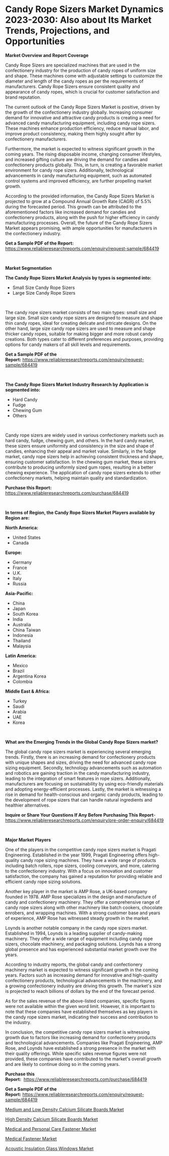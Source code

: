 <p><h1>Candy Rope Sizers Market Dynamics 2023-2030: Also about Its Market Trends, Projections, and Opportunities</h1></p><p><strong>Market Overview and Report Coverage</strong></p>
<p><p>Candy Rope Sizers are specialized machines that are used in the confectionery industry for the production of candy ropes of uniform size and shape. These machines come with adjustable settings to customize the diameter and length of the candy ropes as per the requirements of manufacturers. Candy Rope Sizers ensure consistent quality and appearance of candy ropes, which is crucial for customer satisfaction and brand reputation.</p><p>The current outlook of the Candy Rope Sizers Market is positive, driven by the growth of the confectionery industry globally. Increasing consumer demand for innovative and attractive candy products is creating a need for advanced candy manufacturing equipment, including candy rope sizers. These machines enhance production efficiency, reduce manual labor, and improve product consistency, making them highly sought after by confectionery manufacturers.</p><p>Furthermore, the market is expected to witness significant growth in the coming years. The rising disposable income, changing consumer lifestyles, and increased gifting culture are driving the demand for candies and confectionery products globally. This, in turn, is creating a favorable market environment for candy rope sizers. Additionally, technological advancements in candy manufacturing equipment, such as automated control systems and improved efficiency, are further propelling market growth.</p><p>According to the provided information, the Candy Rope Sizers Market is projected to grow at a Compound Annual Growth Rate (CAGR) of 5.5% during the forecasted period. This growth can be attributed to the aforementioned factors like increased demand for candies and confectionery products, along with the push for higher efficiency in candy manufacturing processes. Overall, the future of the Candy Rope Sizers Market appears promising, with ample opportunities for manufacturers in the confectionery industry.</p></p>
<p><strong>Get a Sample PDF of the Report:</strong> <a href="https://www.reliableresearchreports.com/enquiry/request-sample/684419">https://www.reliableresearchreports.com/enquiry/request-sample/684419</a></p>
<p>&nbsp;</p>
<p><strong>Market Segmentation</strong></p>
<p><strong>The Candy Rope Sizers Market Analysis by types is segmented into:</strong></p>
<p><ul><li>Small Size Candy Rope Sizers</li><li>Large Size Candy Rope Sizers</li></ul></p>
<p>&nbsp;</p>
<p><p>The candy rope sizers market consists of two main types: small size and large size. Small size candy rope sizers are designed to measure and shape thin candy ropes, ideal for creating delicate and intricate designs. On the other hand, large size candy rope sizers are used to measure and shape thicker candy ropes, suitable for making bigger and more robust candy creations. Both types cater to different preferences and purposes, providing options for candy makers of all skill levels and requirements.</p></p>
<p><strong>Get a Sample PDF of the Report:</strong>&nbsp;<a href="https://www.reliableresearchreports.com/enquiry/request-sample/684419">https://www.reliableresearchreports.com/enquiry/request-sample/684419</a></p>
<p>&nbsp;</p>
<p><strong>The Candy Rope Sizers Market Industry Research by Application is segmented into:</strong></p>
<p><ul><li>Hard Candy</li><li>Fudge</li><li>Chewing Gum</li><li>Others</li></ul></p>
<p>&nbsp;</p>
<p><p>Candy rope sizers are widely used in various confectionery markets such as hard candy, fudge, chewing gum, and others. In the hard candy market, these sizers ensure uniformity and consistency in the size and shape of candies, enhancing their appeal and market value. Similarly, in the fudge market, candy rope sizers help in achieving consistent thickness and shape, ensuring customer satisfaction. In the chewing gum market, these sizers contribute to producing uniformly sized gum ropes, resulting in a better chewing experience. The application of candy rope sizers extends to other confectionery markets, helping maintain quality and standardization.</p></p>
<p><strong>Purchase this Report:</strong>&nbsp; <a href="https://www.reliableresearchreports.com/purchase/684419">https://www.reliableresearchreports.com/purchase/684419</a></p>
<p>&nbsp;</p>
<p><strong>In terms of Region, the Candy Rope Sizers Market Players available by Region are:</strong></p>
<p>
    <p> <strong> North America: </strong>
        <ul>
            <li>United States</li>
            <li>Canada</li>
        </ul>
        </p> 
    <p> <strong> Europe: </strong>
        <ul>
            <li>Germany</li>
            <li>France</li>
            <li>U.K.</li>
            <li>Italy</li>
            <li>Russia</li>
        </ul>
        </p> 
    <p> <strong> Asia-Pacific: </strong>
        <ul>
            <li>China</li>
            <li>Japan</li>
            <li>South Korea</li>
            <li>India</li>
            <li>Australia</li>
            <li>China Taiwan</li>
            <li>Indonesia</li>
            <li>Thailand</li>
            <li>Malaysia</li>
        </ul>
        </p> 
    <p> <strong> Latin America: </strong>
        <ul>
            <li>Mexico</li>
            <li>Brazil</li>
            <li>Argentina Korea</li>
            <li>Colombia</li>
        </ul>
        </p> 
    <p> <strong> Middle East & Africa: </strong>
        <ul>
            <li>Turkey</li>
            <li>Saudi</li>
            <li>Arabia</li>
            <li>UAE</li>
            <li>Korea</li>
        </ul>
    </p>
    </p>
<p>&nbsp;</p>
<p><strong>What are the Emerging Trends in the Global Candy Rope Sizers market?</strong></p>
<p><p>The global candy rope sizers market is experiencing several emerging trends. Firstly, there is an increasing demand for confectionery products with unique shapes and sizes, driving the need for advanced candy rope sizing equipment. Secondly, technology advancements such as automation and robotics are gaining traction in the candy manufacturing industry, leading to the integration of smart features in rope sizers. Additionally, manufacturers are focusing on sustainability by using eco-friendly materials and adopting energy-efficient processes. Lastly, the market is witnessing a rise in demand for health-conscious and organic candy products, leading to the development of rope sizers that can handle natural ingredients and healthier alternatives.</p></p>
<p><strong>Inquire or Share Your Questions If Any Before Purchasing This Report</strong>- <a href="https://www.reliableresearchreports.com/enquiry/pre-order-enquiry/684419">https://www.reliableresearchreports.com/enquiry/pre-order-enquiry/684419</a></p>
<p>&nbsp;</p>
<p><strong>Major Market Players</strong></p>
<p><p>One of the players in the competitive candy rope sizers market is Pragati Engineering. Established in the year 1999, Pragati Engineering offers high-quality candy rope sizing machines. They have a wide range of products including batch rollers, rope sizers, cooling conveyors, and more, catering to the confectionery industry. With a focus on innovation and customer satisfaction, the company has gained a reputation for providing reliable and efficient candy rope sizing solutions.</p><p>Another key player in the market is AMP Rose, a UK-based company founded in 1978. AMP Rose specializes in the design and manufacture of candy and confectionery machinery. They offer a comprehensive range of candy rope sizers along with other machinery like batch cookers, chocolate enrobers, and wrapping machines. With a strong customer base and years of experience, AMP Rose has witnessed steady growth in the market.</p><p>Loynds is another notable company in the candy rope sizers market. Established in 1994, Loynds is a leading supplier of candy-making machinery. They offer a wide range of equipment including candy rope sizers, chocolate machinery, and packaging solutions. Loynds has a strong global presence and has experienced substantial market growth over the years.</p><p>According to industry reports, the global candy and confectionery machinery market is expected to witness significant growth in the coming years. Factors such as increasing demand for innovative and high-quality confectionery products, technological advancements in the machinery, and a growing confectionery industry are driving this growth. The market's size is projected to reach billions of dollars by the end of the forecast period.</p><p>As for the sales revenue of the above-listed companies, specific figures were not available within the given word limit. However, it is important to note that these companies have established themselves as key players in the candy rope sizers market, indicating their success and contribution to the industry.</p><p>In conclusion, the competitive candy rope sizers market is witnessing growth due to factors like increasing demand for confectionery products and technological advancements. Companies like Pragati Engineering, AMP Rose, and Loynds have established a strong presence in the market with their quality offerings. While specific sales revenue figures were not provided, these companies have contributed to the market's overall growth and are likely to continue doing so in the coming years.</p></p>
<p><strong>Purchase this Report:</strong>&nbsp;&nbsp;<a href="https://www.reliableresearchreports.com/purchase/684419">https://www.reliableresearchreports.com/purchase/684419</a></p>
<p></p>
<p><strong>Get a Sample PDF of the Report:</strong>&nbsp;<a href="https://www.reliableresearchreports.com/enquiry/request-sample/684419">https://www.reliableresearchreports.com/enquiry/request-sample/684419</a></p>
<p><p><a href="https://medium.com/@vidyap2912/medium-and-low-density-calcium-silicate-boards-market-comprehensive-assessment-by-type-27ce51d693f9">Medium and Low Density Calcium Silicate Boards Market</a></p><p><a href="https://medium.com/@v4171497/analyzing-high-density-calcium-silicate-boards-market-global-industry-perspective-and-forecast-e6fbfc168279">High Density Calcium Silicate Boards Market</a></p><p><a href="https://github.com/rahu1505/Market-Research-Report-List-1/blob/main/medical-and-personal-care-fastener-market.md">Medical and Personal Care Fastener Market</a></p><p><a href="https://github.com/rahu1506/Market-Research-Report-List-1/blob/main/medical-fastener-market.md">Medical Fastener Market</a></p><p><a href="https://medium.com/@v27092023/acoustic-insulation-glass-windows-market-size-reveals-the-best-marketing-channels-in-global-616ca5ea481c">Acoustic Insulation Glass Windows Market</a></p></p>